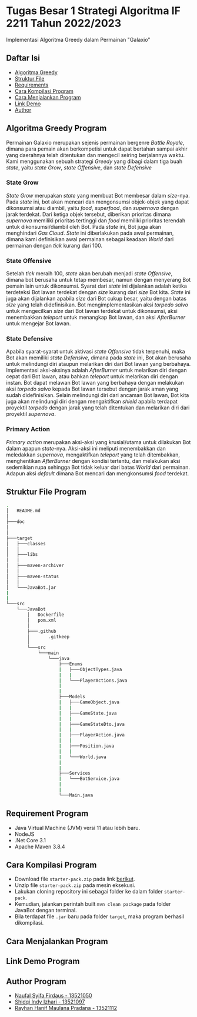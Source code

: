 # Tugas Besar 1 Strategi Algoritma IF 2211 Tahun 2022/2023
Implementasi Algoritma Greedy dalam Permainan "Galaxio"

## Daftar Isi
* [Algoritma Greedy](#strategi-greedy)
* [Struktur File](#struktur-file)
* [Requirements](#requirements)
* [Cara Kompilasi Program](#cara-kompilasi-program)
* [Cara Menjalankan Program](#cara-menjalankan-program)
* [Link Demo](#link-demo)
* [Author](#author)

## Algoritma Greedy Program
Permainan Galaxio merupakan sejenis permainan bergenre *Battle Royale*, dimana para pemain akan berkompetisi
untuk dapat bertahan sampai akhir yang daerahnya telah ditentukan dan mengecil seiring berjalannya waktu.
Kami menggunakan sebuah strategi *Greedy* yang dibagi dalam tiga buah *state*, yaitu *state Grow*, 
*state Offensive*, dan *state Defensive*

### State Grow
*State Grow* merupakan *state* yang membuat Bot membesar dalam *size*-nya. Pada *state* ini,
bot akan mencari dan mengonsumsi objek-objek yang dapat dikonsumsi atau diambil, yaitu *food*, 
*superfood*, dan *supernova* dengan jarak terdekat. Dari ketiga objek tersebut, diberikan
prioritas dimana *supernova* memiliki prioritas tertinggi dan *food* memiliki prioritas terendah
untuk dikonsumsi/diambil oleh Bot. Pada *state* ini, Bot juga akan menghindari *Gas Cloud*. *State*
ini diberlakukan pada awal permainan, dimana kami definisikan awal permainan sebagai keadaan *World*
dari permainan dengan *tick* kurang dari 100.

### State Offensive
Setelah *tick* meraih 100, *state* akan berubah menjadi *state Offensive*, dimana bot berusaha untuk
tetap membesar, namun dengan menyerang Bot pemain lain untuk dikonsumsi. Syarat dari *state* ini dijalankan 
adalah ketika terdeteksi Bot lawan terdekat dengan *size* kurang dari *size* Bot kita. *State* ini juga
akan dijalankan apabila *size* dari Bot cukup besar, yaitu dengan batas *size* yang telah didefinisikan.
Bot mengimplementasikan aksi *torpedo salvo* untuk mengecilkan *size* dari Bot lawan terdekat untuk dikonsumsi,
aksi menembakkan *teleport* untuk menangkap Bot lawan, dan aksi *AfterBurner* untuk mengejar
Bot lawan.

### State Defensive
Apabila syarat-syarat untuk aktivasi *state Offensive* tidak terpenuhi, maka Bot akan memiliki *state Defensive*,
dimana pada *state* ini, Bot akan berusaha untuk melindungi diri ataupun melarikan diri dari Bot lawan yang berbahaya.
Implementasi aksi-aksinya adalah *AfterBurner* untuk melarikan diri dengan cepat dari Bot lawan, atau bahkan *teleport*
untuk melarikan diri dengan instan. Bot dapat melawan Bot lawan yang berbahaya dengan melakukan aksi *torpedo salvo*
kepada Bot lawan tersebut dengan jarak aman yang sudah didefinisikan. Selain melindungi diri dari ancaman Bot lawan,
Bot kita juga akan melindungi diri dengan mengaktifkan *shield* apabila terdapat proyektil *torpedo* dengan jarak
yang telah ditentukan dan melarikan diri dari proyektil *supernova*.

### Primary Action
*Primary action* merupakan aksi-aksi yang krusial/utama untuk dilakukan Bot dalam apapun *state*-nya. Aksi-aksi
ini meliputi menembakkan dan meledakkan *supernova*, mengaktifkan *teleport* yang telah ditembakkan, menghentikan
*AfterBurner* dengan kondisi tertentu, dan melakukan aksi sedemikian rupa sehingga Bot tidak keluar dari batas
*World* dari permainan. Adapun aksi *default* dimana Bot mencari dan mengkonsumsi *food* terdekat.


## Struktur File Program
```bash
.
│   README.md
│
├───doc
│       
│
├───target
│   ├───classes
│   │ 
│   ├───libs
│   │ 
│   ├───maven-archiver
│   │ 
│   ├───maven-status
│   │ 
│   └───JavaBot.jar
|
|
└───src
    └───JavaBot
        │   Dockerfile
        │   pom.xml
        │
        ├───.github
        │       .gitkeep
        │
        └───src
            └───main
                └───java
                    ├───Enums
                    |   ├───ObjectTypes.java
                    |   |
                    |   └───PlayerActions.java
                    |
                    |
                    ├───Models
                    |   ├───GameObject.java
                    |   |
                    |   ├───GameState.java
                    |   |
                    |   ├───GameStateDto.java
                    |   |
                    |   ├───PlayerAction.java
                    |   |
                    |   ├───Position.java
                    |   |
                    |   └───World.java
                    |
                    |
                    ├───Services
                    |   └───BotService.java
                    |
                    |   
                    └───Main.java
```

## Requirement Program
* Java Virtual Machine (JVM) versi 11 atau lebih baru.
* NodeJS
* .Net Core 3.1
* Apache Maven 3.8.4

## Cara Kompilasi Program
* Download file `starter-pack.zip` pada link [berikut](https://github.com/EntelectChallenge/2021-Galaxio/releases/tag/2021.3.2).
* Unzip file `starter-pack.zip` pada mesin eksekusi.
* Lakukan cloning repository ini sebagai folder ke dalam folder `starter-pack`.
* Kemudian, jalankan perintah built `mvn clean package` pada folder JavaBot dengan terminal.
* Bila terdapat file `.jar` baru pada folder `target`, maka program berhasil dikompilasi.

## Cara Menjalankan Program

## Link Demo Program


## Author Program
* [Naufal Syifa Firdaus - 13521050](https://github.com/nomsf)
* [Shidqi Indy Izhari - 13521097](https://github.com/shidqizh)
* [Rayhan Hanif Maulana Pradana - 13521112](https://github.com/rayhanp1402)